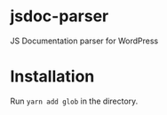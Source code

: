 # jsdoc-parser
JS Documentation parser for WordPress

# Installation
Run `yarn add glob` in the directory.
